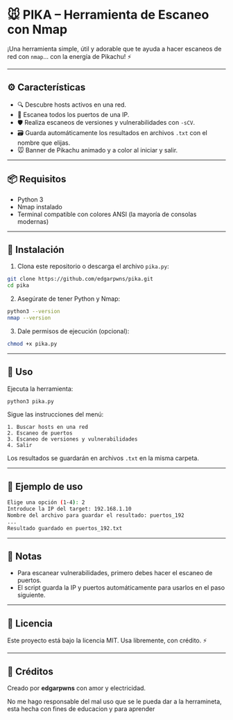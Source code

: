 
# 🐭 PIKA – Herramienta de Escaneo con Nmap

¡Una herramienta simple, útil y adorable que te ayuda a hacer escaneos de red con `nmap`… con la energía de Pikachu! ⚡

---

## ⚙️ Características

- 🔍 Descubre hosts activos en una red.
- 📡 Escanea todos los puertos de una IP.
- 🛡️ Realiza escaneos de versiones y vulnerabilidades con `-sCV`.
- 🗃️ Guarda automáticamente los resultados en archivos `.txt` con el nombre que elijas.
- 🐭 Banner de Pikachu animado y a color al iniciar y salir.

---

## 📦 Requisitos

- Python 3
- Nmap instalado
- Terminal compatible con colores ANSI (la mayoría de consolas modernas)

---

## 🧪 Instalación

1. Clona este repositorio o descarga el archivo `pika.py`:

```bash
git clone https://github.com/edgarpwns/pika.git
cd pika
```

2. Asegúrate de tener Python y Nmap:

```bash
python3 --version
nmap --version
```

3. Dale permisos de ejecución (opcional):

```bash
chmod +x pika.py
```

---

## 🚀 Uso

Ejecuta la herramienta:

```bash
python3 pika.py
```

Sigue las instrucciones del menú:

```
1. Buscar hosts en una red
2. Escaneo de puertos
3. Escaneo de versiones y vulnerabilidades
4. Salir
```

Los resultados se guardarán en archivos `.txt` en la misma carpeta.

---

## 📁 Ejemplo de uso

```bash
Elige una opción (1-4): 2
Introduce la IP del target: 192.168.1.10
Nombre del archivo para guardar el resultado: puertos_192
...
Resultado guardado en puertos_192.txt
```

---

## 🧠 Notas

- Para escanear vulnerabilidades, primero debes hacer el escaneo de puertos.
- El script guarda la IP y puertos automáticamente para usarlos en el paso siguiente.

---

## 📜 Licencia

Este proyecto está bajo la licencia MIT. Usa libremente, con crédito. ⚡

---

## 🧡 Créditos

Creado por **edgarpwns** con amor y electricidad.

No me hago responsable del mal uso que se le pueda dar a la herramineta, esta hecha con fines de educacion y para aprender
